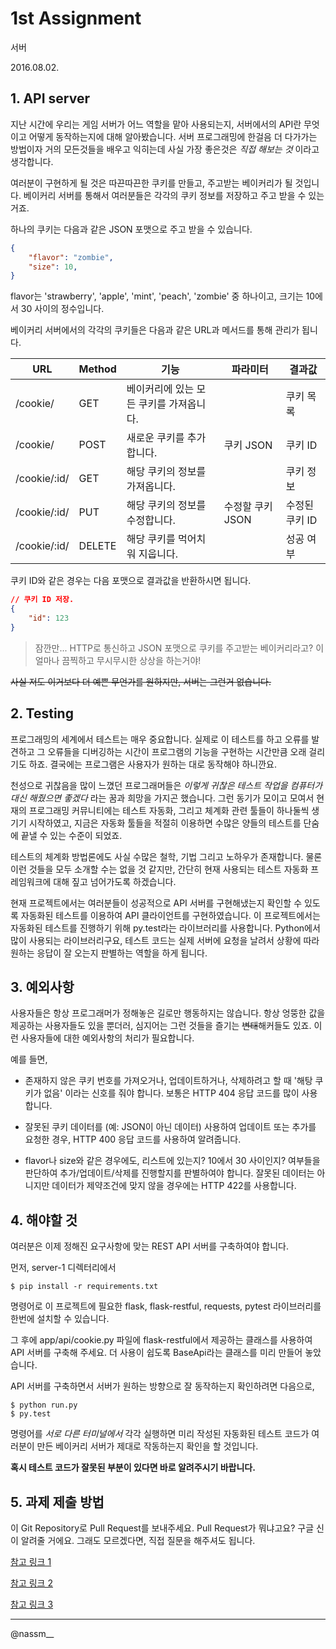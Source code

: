 # 1st Assignment

서버

2016.08.02.

## 1. API server

지난 시간에 우리는 게임 서버가 어느 역할을 맡아 사용되는지, 서버에서의 API란 무엇이고 어떻게 동작하는지에 대해 알아봤습니다. 서버 프로그래밍에 한걸음 더 다가가는 방법이자 거의 모든것들을 배우고 익히는데 사실 가장 좋은것은 *직접 해보는 것* 이라고 생각합니다.

여러분이 구현하게 될 것은 따끈따끈한 쿠키를 만들고, 주고받는 베이커리가 될 것입니다. 베이커리 서버를 통해서 여러분들은 각각의 쿠키 정보를 저장하고 주고 받을 수 있는 거죠.

하나의 쿠키는 다음과 같은 JSON 포맷으로 주고 받을 수 있습니다.
```JSON
{
    "flavor": "zombie",
    "size": 10,
}
```
flavor는 'strawberry', 'apple', 'mint', 'peach', 'zombie' 중 하나이고, 크기는 10에서 30 사이의 정수입니다.

베이커리 서버에서의 각각의 쿠키들은 다음과 같은 URL과 메서드를 통해 관리가 됩니다.

| URL          | Method | 기능                                    | 파라미터         | 결과값         |
|--------------|--------|-----------------------------------------|------------------|----------------|
| /cookie/     | GET    | 베이커리에 있는 모든 쿠키를 가져옵니다. |                  | 쿠키 목록      |
| /cookie/     | POST   | 새로운 쿠키를 추가합니다.               | 쿠키 JSON        | 쿠키 ID        |
| /cookie/:id/ | GET    | 해당 쿠키의 정보를 가져옵니다.          |                  | 쿠키 정보      |
| /cookie/:id/ | PUT    | 해당 쿠키의 정보를 수정합니다.          | 수정할 쿠키 JSON | 수정된 쿠키 ID |
| /cookie/:id/ | DELETE | 해당 쿠키를 먹어치워 지웁니다.          |                  | 성공 여부      |

쿠키 ID와 같은 경우는 다음 포맷으로 결과값을 반환하시면 됩니다.
```JSON
// 쿠키 ID 저장.
{
    "id": 123
}
```


> 잠깐만... HTTP로 통신하고 JSON 포맷으로 쿠키를 주고받는 베이커리라고? 이 얼마나 끔찍하고 무시무시한 상상을 하는거야!

<strike>사실 저도 이거보다 더 예쁜 무언가를 원하지만, 서버는 그런거 없습니다.</strike>

## 2. Testing

프로그래밍의 세계에서 테스트는 매우 중요합니다. 실제로 이 테스트를 하고 오류를 발견하고 그 오류들을 디버깅하는 시간이 프로그램의 기능을 구현하는 시간만큼 오래 걸리기도 하죠. 결국에는 프로그램은 사용자가 원하는 대로 동작해야 하니깐요.

천성으로 귀찮음을 많이 느꼈던 프로그래머들은 *이렇게 귀찮은 테스트 작업을 컴퓨터가 대신 해줬으면 좋겠다* 라는 꿈과 희망을 가지곤 했습니다. 그런 동기가 모이고 모여서 현재의 프로그래밍 커뮤니티에는 테스트 자동화, 그리고 체계화 관련 툴들이 하나둘씩 생기기 시작하였고, 지금은 자동화 툴들을 적절히 이용하면 수많은 양들의 테스트를 단숨에 끝낼 수 있는 수준이 되었죠.

테스트의 체계화 방법론에도 사실 수많은 철학, 기법 그리고 노하우가 존재합니다. 물론 이런 것들을 모두 소개할 수는 없을 것 같지만, 간단히 현재 사용되는 테스트 자동화 프레임워크에 대해 짚고 넘어가도록 하겠습니다.

현재 프로젝트에서는 여러분들이 성공적으로 API 서버를 구현해냈는지 확인할 수 있도록 자동화된 테스트를 이용하여 API 클라이언트를 구현하였습니다. 이 프로젝트에서는 자동화된 테스트를 진행하기 위해 py.test라는 라이브러리를 사용합니다. Python에서 많이 사용되는 라이브러리구요, 테스트 코드는 실제 서버에 요청을 날려서 상황에 따라 원하는 응답이 잘 오는지 판별하는 역할을 하게 됩니다.

## 3. 예외사항

사용자들은 항상 프로그래머가 정해놓은 길로만 행동하지는 않습니다. 항상 엉뚱한 값을 제공하는 사용자들도 있을 뿐더러, 심지어는 그런 것들을 즐기는 <strike>변태</strike>해커들도 있죠. 이런 사용자들에 대한 예외사항의 처리가 필요합니다.

예를 들면,

* 존재하지 않은 쿠키 번호를 가져오거나, 업데이트하거나, 삭제하려고 할 때 '해탕 쿠키가 없음' 이라는 신호를 줘야 합니다. 보통은 HTTP 404 응답 코드를 많이 사용합니다.

* 잘못된 쿠키 데이터를 (예: JSON이 아닌 데이터) 사용하여 업데이트 또는 추가를 요청한 경우, HTTP 400 응답 코드를 사용하여 알려줍니다.

* flavor나 size와 같은 경우에도, 리스트에 있는지? 10에서 30 사이인지? 여부들을 판단하여 추가/업데이트/삭제를 진행할지를 판별하여야 합니다. 잘못된 데이터는 아니지만 데이터가 제약조건에 맞지 않을 경우에는 HTTP 422를 사용합니다.

## 4. 해야할 것

여러분은 이제 정해진 요구사항에 맞는 REST API 서버를 구축하여야 합니다.

먼저, server-1 디렉터리에서
```shell
$ pip install -r requirements.txt
```
명령어로 이 프로젝트에 필요한 flask, flask-restful, requests, pytest 라이브러리를 한번에 설치할 수 있습니다.

그 후에 app/api/cookie.py 파일에 flask-restful에서 제공하는 클래스를 사용하여 API 서버를 구축해 주세요. 더 사용이 쉽도록 BaseApi라는 클래스를 미리 만들어 놓았습니다.

API 서버를 구축하면서 서버가 원하는 방향으로 잘 동작하는지 확인하려면 다음으로,
```shell
$ python run.py
$ py.test
```
명령어를 *서로 다른 터미널에서* 각각 실행하면 미리 작성된 자동화된 테스트 코드가 여러분이 만든 베이커리 서버가 제대로 작동하는지 확인을 할 것입니다.

**혹시 테스트 코드가 잘못된 부분이 있다면 바로 알려주시기 바랍니다.**

## 5. 과제 제출 방법

이 Git Repository로 Pull Request를 보내주세요. Pull Request가 뭐냐고요? 구글 신이 알려줄 거에요. 그래도 모르겠다면, 직접 질문을 해주셔도 됩니다.

[참고 링크 1](http://minsone.github.io/git/github-Pull-Request)

[참고 링크 2](https://www.xpressengine.com/devlog/22791272)

[참고 링크 3](http://blog.axisj.com/archives/514)

-----

@nassm__
